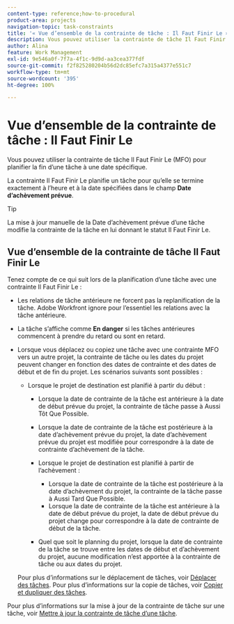 ```yaml
---
content-type: reference;how-to-procedural
product-area: projects
navigation-topic: task-constraints
title: '« Vue d’ensemble de la contrainte de tâche : Il Faut Finir Le »'
description: Vous pouvez utiliser la contrainte de tâche Il Faut Finir Le (MFO) pour planifier la fin d’une tâche à une date spécifique.
author: Alina
feature: Work Management
exl-id: 9e546a0f-7f7a-4f1c-9d9d-aa3cea377fdf
source-git-commit: f2f825280204b56d2dc85efc7a315a4377e551c7
workflow-type: tm+mt
source-wordcount: '395'
ht-degree: 100%

---
```


# Vue d’ensemble de la contrainte de tâche : Il Faut Finir Le

Vous pouvez utiliser la contrainte de tâche Il Faut Finir Le (MFO) pour planifier la fin d’une tâche à une date spécifique.

La contrainte Il Faut Finir Le planifie un tâche pour qu’elle se termine exactement à l’heure et à la date spécifiées dans le champ **Date d’achèvement prévue**.

>[!TIP]
>
>La mise à jour manuelle de la Date d’achèvement prévue d’une tâche modifie la contrainte de la tâche en lui donnant le statut Il Faut Finir Le.

## Vue d’ensemble de la contrainte de tâche Il Faut Finir Le

Tenez compte de ce qui suit lors de la planification d’une tâche avec une contrainte Il Faut Finir Le :

* Les relations de tâche antérieure ne forcent pas la replanification de la tâche. Adobe Workfront ignore pour l’essentiel les relations avec la tâche antérieure.
* La tâche s’affiche comme **En danger** si les tâches antérieures commencent à prendre du retard ou sont en retard.

* Lorsque vous déplacez ou copiez une tâche avec une contrainte MFO vers un autre projet, la contrainte de tâche ou les dates du projet peuvent changer en fonction des dates de contrainte et des dates de début et de fin du projet. Les scénarios suivants sont possibles :

   * Lorsque le projet de destination est planifié à partir du début :

      * Lorsque la date de contrainte de la tâche est antérieure à la date de début prévue du projet, la contrainte de tâche passe à Aussi Tôt Que Possible.
      * Lorsque la date de contrainte de la tâche est postérieure à la date d’achèvement prévue du projet, la date d’achèvement prévue du projet est modifiée pour correspondre à la date de contrainte d’achèvement de la tâche.

      * Lorsque le projet de destination est planifié à partir de l’achèvement :

         * Lorsque la date de contrainte de la tâche est postérieure à la date d’achèvement du projet, la contrainte de la tâche passe à Aussi Tard Que Possible.
         * Lorsque la date de contrainte de la tâche est antérieure à la date de début prévue du projet, la date de début prévue du projet change pour correspondre à la date de contrainte de début de la tâche.

      * Quel que soit le planning du projet, lorsque la date de contrainte de la tâche se trouve entre les dates de début et d’achèvement du projet, aucune modification n’est apportée à la contrainte de tâche ou aux dates du projet.

  Pour plus d’informations sur le déplacement de tâches, voir [Déplacer des tâches](../../../manage-work/tasks/manage-tasks/move-tasks.md). Pour plus d’informations sur la copie de tâches, voir [Copier et dupliquer des tâches](../../../manage-work/tasks/manage-tasks/copy-and-duplicate-tasks.md).

Pour plus d’informations sur la mise à jour de la contrainte de tâche sur une tâche, voir [Mettre à jour la contrainte de tâche d’une tâche](../../../manage-work/tasks/task-constraints/update-task-constraint-of-task.md).

<!--
<div data-mc-conditions="QuicksilverOrClassic.Draft mode">
<h2>Use the Must Finish On Task Constraint</h2>
<p>To update the Task Constraint to Must Finish On:</p>
<ol>
<li value="1">Go to a task whose Task Constraint you want to update.</li>
<li value="2"> <p data-mc-conditions="QuicksilverOrClassic.Quicksilver">Click the <strong>More</strong> icon <img src="assets/qs-more-icon-on-an-object.png"> next to the task name, then click <strong>Edit</strong>.</p> </li>
<li value="3">In the <strong>Overview</strong> section, expand the <strong>Task Constraint</strong> drop-down menu.</li>
<li value="4"> <p>Select <strong>Must Finish On</strong>.</p> </li>
<li value="5"> <p>Specify a <strong>Planned Completion Date</strong>.</p> <p>The task must complete by this date, and no later than this date. </p> </li>
<li value="6">Click <strong>Save Changes</strong>. </li>
</ol>
</div>
-->
